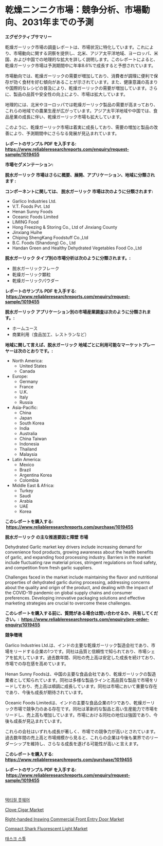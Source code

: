<p><h1>乾燥ニンニク市場：競争分析、市場動向、2031年までの予測</h1></p><p><strong>エグゼクティブサマリー</strong></p>
<p><p>乾燥ガーリック市場の調査レポートは、市場状況に特化しています。これにより、市場動向に関する洞察を提供し、北米、アジア太平洋地域、ヨーロッパ、米国、および中国での地理的な拡大を詳しく説明します。このレポートによると、乾燥ガーリック市場は予測期間中に年率8.6%で成長すると予想されています。</p><p>市場動向では、乾燥ガーリックの需要が増加しており、消費者が調理に便利で保存が効く食材を好む傾向があることが示されています。また、健康意識の高まりや国際的なレシピの普及により、乾燥ガーリックの需要が増加しています。さらに、製品の品質や安全性の向上により、市場は拡大しています。</p><p>地理的には、北米やヨーロッパでは乾燥ガーリック製品の需要が高まっており、これらの地域での農業生産が広がっています。アジア太平洋地域や中国では、食品産業の成長に伴い、乾燥ガーリック市場も拡大しています。</p><p>このように、乾燥ガーリック市場は着実に成長しており、需要の増加と製品の改善により、予測期間中にさらなる発展が見込まれています。</p></p>
<p><strong>レポートのサンプル PDF を入手する: <a href="https://www.reliableresearchreports.com/enquiry/request-sample/1019455">https://www.reliableresearchreports.com/enquiry/request-sample/1019455</a></strong></p>
<p><strong>市場セグメンテーション:</strong></p>
<p><strong> 脱水ガーリック 市場はさらに概要、展開、アプリケーション、地域に分類されます :</strong></p>
<p><strong>コンポーネントに関しては、 脱水ガーリック 市場は次のように分類されます: &nbsp;</strong></p>
<p><ul><li>Garlico Industries Ltd.</li><li>V.T. Foods Pvt. Ltd</li><li>Henan Sunny Foods</li><li>Oceanic Foods Limited</li><li>LIMING Food</li><li>Hong Freezing & Storing Co., Ltd of Jinxiang County</li><li>Jinxiang Huihe</li><li>Chiping ShengKang Foodstuff Co.,Ltd</li><li>B.C. Foods (Shandong) Co., Ltd</li><li>Handan Green and Healthy Dehydrated Vegetables Food Co.,Ltd</li></ul></p>
<p><strong> 脱水ガーリック タイプ別の市場分析は次のように分類されます。:</strong></p>
<p><ul><li>脱水ガーリックフレーク</li><li>乾燥ガーリック顆粒</li><li>乾燥ガーリックパウダー</li></ul></p>
<p><strong>レポートのサンプル PDF を入手する: &nbsp;<a href="https://www.reliableresearchreports.com/enquiry/request-sample/1019455">https://www.reliableresearchreports.com/enquiry/request-sample/1019455</a></strong></p>
<p><strong> 脱水ガーリック アプリケーション別の市場産業調査は次のように分類されます。:</strong></p>
<p><ul><li>ホームユース</li><li>商業利用（食品加工、レストランなど）</li></ul></p>
<p><strong>地域に関して言えば、脱水ガーリック 地域ごとに利用可能なマーケットプレーヤーは次のとおりです。:</strong></p>
<p><ul>
    <li>
        North America:
        <ul>
            <li>United States</li>
            <li>Canada</li>
        </ul>
    </li>
    <li>
        Europe:
        <ul>
            <li>Germany</li>
            <li>France</li>
            <li>U.K.</li>
            <li>Italy</li>
            <li>Russia</li>
        </ul>
    </li>
    <li>
        Asia-Pacific:
        <ul>
            <li>China</li>
            <li>Japan</li>
            <li>South Korea</li>
            <li>India</li>
            <li>Australia</li>
            <li>China Taiwan</li>
            <li>Indonesia</li>
            <li>Thailand</li>
            <li>Malaysia</li>
        </ul>
    </li>
    <li>
        Latin America:
        <ul>
            <li>Mexico</li>
            <li>Brazil</li>
            <li>Argentina Korea</li>
            <li>Colombia</li>
        </ul>
    </li>
    <li>
        Middle East & Africa:
        <ul>
            <li>Turkey</li>
            <li>Saudi</li>
            <li>Arabia</li>
            <li>UAE</li>
            <li>Korea</li>
        </ul>
    </li>
    </ul></p>
<p><strong>このレポートを購入する: &nbsp;<a href="https://www.reliableresearchreports.com/purchase/1019455">https://www.reliableresearchreports.com/purchase/1019455</a></strong></p>
<p><strong>脱水ガーリック の主な推進要因と障壁 市場</strong></p>
<p><p>Dehydrated Garlic market key drivers include increasing demand for convenience food products, growing awareness about the health benefits of garlic, and expanding food processing industry. Barriers in the market include fluctuating raw material prices, stringent regulations on food safety, and competition from fresh garlic suppliers. </p><p>Challenges faced in the market include maintaining the flavor and nutritional properties of dehydrated garlic during processing, addressing concerns about the quality and origin of the product, and dealing with the impact of the COVID-19 pandemic on global supply chains and consumer preferences. Developing innovative packaging solutions and effective marketing strategies are crucial to overcome these challenges.</p></p>
<p><strong>このレポートを購入する前に、質問がある場合は問い合わせるか、共有してください。:&nbsp; <a href="https://www.reliableresearchreports.com/enquiry/pre-order-enquiry/1019455">https://www.reliableresearchreports.com/enquiry/pre-order-enquiry/1019455</a></strong></p>
<p><strong>競争環境</strong></p>
<p><p>Garlico Industries Ltd.は、インドの主要な乾燥ガーリック製造会社であり、市場をリードする企業の1つです。同社は品質と信頼性で知られており、市場シェアを拡大しています。過去数年間、同社の売上高は安定した成長を続けており、市場での存在感を高めています。</p><p>Henan Sunny Foodsは、中国の主要な食品会社であり、乾燥ガーリックの製造業者として知られています。同社は多様な製品ラインと高品質な製品で市場をリードしており、売上高は順調に成長しています。同社は市場において重要な存在であり、今後も成長が期待されています。</p><p>Oceanic Foods Limitedは、インドの主要な食品企業の1つであり、乾燥ガーリック市場で競争力のある存在です。同社は革新的な製品と高い生産能力で市場をリードし、売上高も増加しています。市場における同社の地位は強固であり、今後も成長が見込まれています。</p><p>これらの会社はいずれも成長が著しく、市場での競争力が高いとされています。過去数年間の売上高と市場規模から見ると、これらの企業は今後も業界でのリーダーシップを維持し、さらなる成長を遂げる可能性が高いと言えます。</p></p>
<p><strong>このレポートを購入する: &nbsp; <a href="https://www.reliableresearchreports.com/purchase/1019455">https://www.reliableresearchreports.com/purchase/1019455</a></strong></p>
<p><strong>レポートのサンプル PDF を入手する: &nbsp;<a href="https://www.reliableresearchreports.com/enquiry/request-sample/1019455">https://www.reliableresearchreports.com/enquiry/request-sample/1019455</a></strong><strong></strong></p>
<p>&nbsp;</p>
<p><p><a href="https://github.com/oajzkywllm460/Market-Research-Report-List-1/blob/main/3789792187682.md">택티컬 풋웨어</a></p><p><a href="https://issuu.com/reportprime-2/docs/clove-cigar-market-size-2030.pptx">Clove Cigar Market</a></p><p><a href="https://eight-handstand-8fb.notion.site/Right-handed-Inswing-Commercial-Front-Entry-Door-Market-Share-Market-New-Trends-Analysis-Report-By-f81607f969a64f55be870c675d70a241">Right-handed Inswing Commercial Front Entry Door Market</a></p><p><a href="https://view.publitas.com/reportprime-1/compact-shark-fluorescent-light-market-research-report-provides-thorough-industry-overview-which-offers-an-in-depth-analysis-of-product-trends-and-new-market-divisions/">Compact Shark Fluorescent Light Market</a></p><p><a href="https://github.com/vsr06p4p49/Market-Research-Report-List-1/blob/main/1722569187683.md">태스크 스툴</a></p></p>